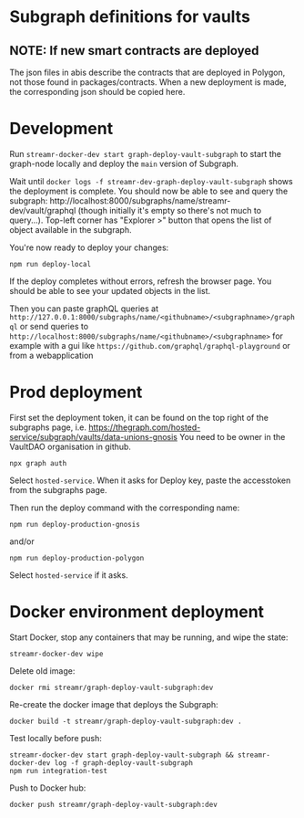 # Subgraph definitions for vaults

## NOTE: If new smart contracts are deployed

The json files in abis describe the contracts that are deployed in Polygon, not those found in packages/contracts. When a new deployment is made, the corresponding json should be copied here.

# Development

Run `streamr-docker-dev start graph-deploy-vault-subgraph` to start the graph-node locally and deploy the `main` version of Subgraph.

Wait until `docker logs -f streamr-dev-graph-deploy-vault-subgraph` shows the deployment is complete. You should now be able to see and query the subgraph: http://localhost:8000/subgraphs/name/streamr-dev/vault/graphql (though initially it's empty so there's not much to query...). Top-left corner has "Explorer >" button that opens the list of object available in the subgraph.

You're now ready to deploy your changes:
```
npm run deploy-local
```

If the deploy completes without errors, refresh the browser page. You should be able to see your updated objects in the list.

Then you can paste graphQL queries at `http://127.0.0.1:8000/subgraphs/name/<githubname>/<subgraphname>/graphql`
or send queries to `http://localhost:8000/subgraphs/name/<githubname>/<subgraphname>`
for example with a gui like `https://github.com/graphql/graphql-playground`
or from a webapplication

# Prod deployment
First set the deployment token, it can be found on the top right of the subgraphs page, i.e. https://thegraph.com/hosted-service/subgraph/vaults/data-unions-gnosis
You need to be owner in the VaultDAO organisation in github.

```
npx graph auth
```
Select `hosted-service`.
When it asks for Deploy key, paste the accesstoken from the subgraphs page.

Then run the deploy command with the corresponding name:
```
npm run deploy-production-gnosis
```
and/or
```
npm run deploy-production-polygon
```
Select `hosted-service` if it asks.

# Docker environment deployment

Start Docker, stop any containers that may be running, and wipe the state:
```
streamr-docker-dev wipe
```

Delete old image:
```
docker rmi streamr/graph-deploy-vault-subgraph:dev
```

Re-create the docker image that deploys the Subgraph:
```
docker build -t streamr/graph-deploy-vault-subgraph:dev .
```

Test locally before push:
```
streamr-docker-dev start graph-deploy-vault-subgraph && streamr-docker-dev log -f graph-deploy-vault-subgraph
npm run integration-test
```

Push to Docker hub:
```
docker push streamr/graph-deploy-vault-subgraph:dev
```

